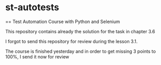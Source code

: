 # st-autotests
== Test Automation Course with Python and Selenium

This repository contains already the solution for the task in chapter 3.6

I forgot to send this repository for review during the lesson 3.1.

The course is finished yesterday and in order to get missing 3 points to 100%, I send it now for review
